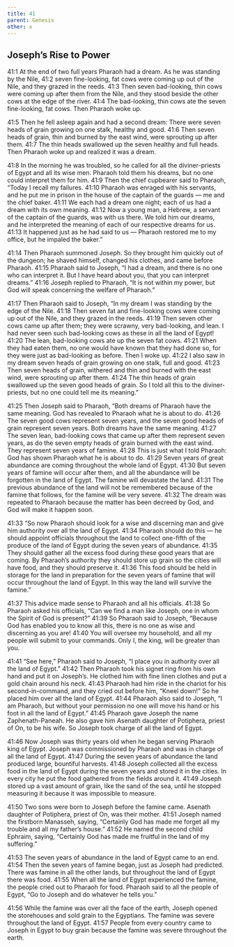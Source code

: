 ```yaml
---
title: 41
parent: Genesis
other: x
---
```


## Joseph’s Rise to Power

<a name="41:1">41:1</a> At the end of two full years Pharaoh had a dream. As he was standing by the Nile, <a name="41:2">41:2</a> seven fine-looking, fat cows were coming up out of the Nile, and they grazed in the reeds. <a name="41:3">41:3</a> Then seven bad-looking, thin cows were coming up after them from the Nile, and they stood beside the other cows at the edge of the river. <a name="41:4">41:4</a> The bad-looking, thin cows ate the seven fine-looking, fat cows. Then Pharaoh woke up.

<a name="41:5">41:5</a> Then he fell asleep again and had a second dream: There were seven heads of grain growing on one stalk, healthy and good. <a name="41:6">41:6</a> Then seven heads of grain, thin and burned by the east wind, were sprouting up after them. <a name="41:7">41:7</a> The thin heads swallowed up the seven healthy and full heads. Then Pharaoh woke up and realized it was a dream.

<a name="41:8">41:8</a> In the morning he was troubled, so he called for all the diviner-priests of Egypt and all its wise men. Pharaoh told them his dreams, but no one could interpret them for him. <a name="41:9">41:9</a> Then the chief cupbearer said to Pharaoh, “Today I recall my failures. <a name="41:10">41:10</a> Pharaoh was enraged with his servants, and he put me in prison in the house of the captain of the guards — me and the chief baker. <a name="41:11">41:11</a> We each had a dream one night; each of us had a dream with its own meaning. <a name="41:12">41:12</a> Now a young man, a Hebrew, a servant of the captain of the guards, was with us there. We told him our dreams, and he interpreted the meaning of each of our respective dreams for us. <a name="41:13">41:13</a> It happened just as he had said to us — Pharaoh restored me to my office, but he impaled the baker.”

<a name="41:14">41:14</a> Then Pharaoh summoned Joseph. So they brought him quickly out of the dungeon; he shaved himself, changed his clothes, and came before Pharaoh. <a name="41:15">41:15</a> Pharaoh said to Joseph, “I had a dream, and there is no one who can interpret it. But I have heard about you, that you can interpret dreams.” <a name="41:16">41:16</a> Joseph replied to Pharaoh, “It is not within my power, but God will speak concerning the welfare of Pharaoh.”

<a name="41:17">41:17</a> Then Pharaoh said to Joseph, “In my dream I was standing by the edge of the Nile. <a name="41:18">41:18</a> Then seven fat and fine-looking cows were coming up out of the Nile, and they grazed in the reeds. <a name="41:19">41:19</a> Then seven other cows came up after them; they were scrawny, very bad-looking, and lean. I had never seen such bad-looking cows as these in all the land of Egypt! <a name="41:20">41:20</a> The lean, bad-looking cows ate up the seven fat cows. <a name="41:21">41:21</a> When they had eaten them, no one would have known that they had done so, for they were just as bad-looking as before. Then I woke up. <a name="41:22">41:22</a> I also saw in my dream seven heads of grain growing on one stalk, full and good. <a name="41:23">41:23</a> Then seven heads of grain, withered and thin and burned with the east wind, were sprouting up after them. <a name="41:24">41:24</a> The thin heads of grain swallowed up the seven good heads of grain. So I told all this to the diviner-priests, but no one could tell me its meaning.”

<a name="41:25">41:25</a> Then Joseph said to Pharaoh, “Both dreams of Pharaoh have the same meaning. God has revealed to Pharaoh what he is about to do. <a name="41:26">41:26</a> The seven good cows represent seven years, and the seven good heads of grain represent seven years. Both dreams have the same meaning. <a name="41:27">41:27</a> The seven lean, bad-looking cows that came up after them represent seven years, as do the seven empty heads of grain burned with the east wind. They represent seven years of famine. <a name="41:28">41:28</a> This is just what I told Pharaoh: God has shown Pharaoh what he is about to do. <a name="41:29">41:29</a> Seven years of great abundance are coming throughout the whole land of Egypt. <a name="41:30">41:30</a> But seven years of famine will occur after them, and all the abundance will be forgotten in the land of Egypt. The famine will devastate the land. <a name="41:31">41:31</a> The previous abundance of the land will not be remembered because of the famine that follows, for the famine will be very severe. <a name="41:32">41:32</a> The dream was repeated to Pharaoh because the matter has been decreed by God, and God will make it happen soon.

<a name="41:33">41:33</a> “So now Pharaoh should look for a wise and discerning man and give him authority over all the land of Egypt. <a name="41:34">41:34</a> Pharaoh should do this — he should appoint officials throughout the land to collect one-fifth of the produce of the land of Egypt during the seven years of abundance. <a name="41:35">41:35</a> They should gather all the excess food during these good years that are coming. By Pharaoh’s authority they should store up grain so the cities will have food, and they should preserve it. <a name="41:36">41:36</a> This food should be held in storage for the land in preparation for the seven years of famine that will occur throughout the land of Egypt. In this way the land will survive the famine.”

<a name="41:37">41:37</a> This advice made sense to Pharaoh and all his officials. <a name="41:38">41:38</a> So Pharaoh asked his officials, “Can we find a man like Joseph, one in whom the Spirit of God is present?” <a name="41:39">41:39</a> So Pharaoh said to Joseph, “Because God has enabled you to know all this, there is no one as wise and discerning as you are! <a name="41:40">41:40</a> You will oversee my household, and all my people will submit to your commands. Only I, the king, will be greater than you.

<a name="41:41">41:41</a> “See here,” Pharaoh said to Joseph, “I place you in authority over all the land of Egypt.” <a name="41:42">41:42</a> Then Pharaoh took his signet ring from his own hand and put it on Joseph’s. He clothed him with fine linen clothes and put a gold chain around his neck. <a name="41:43">41:43</a> Pharaoh had him ride in the chariot for his second-in-command, and they cried out before him, “Kneel down!” So he placed him over all the land of Egypt. <a name="41:44">41:44</a> Pharaoh also said to Joseph, “I am Pharaoh, but without your permission no one will move his hand or his foot in all the land of Egypt.” <a name="41:45">41:45</a> Pharaoh gave Joseph the name Zaphenath-Paneah. He also gave him Asenath daughter of Potiphera, priest of On, to be his wife. So Joseph took charge of all the land of Egypt.

<a name="41:46">41:46</a> Now Joseph was thirty years old when he began serving Pharaoh king of Egypt. Joseph was commissioned by Pharaoh and was in charge of all the land of Egypt. <a name="41:47">41:47</a> During the seven years of abundance the land produced large, bountiful harvests. <a name="41:48">41:48</a> Joseph collected all the excess food in the land of Egypt during the seven years and stored it in the cities. In every city he put the food gathered from the fields around it. <a name="41:49">41:49</a> Joseph stored up a vast amount of grain, like the sand of the sea, until he stopped measuring it because it was impossible to measure.

<a name="41:50">41:50</a> Two sons were born to Joseph before the famine came. Asenath daughter of Potiphera, priest of On, was their mother. <a name="41:51">41:51</a> Joseph named the firstborn Manasseh, saying, “Certainly God has made me forget all my trouble and all my father’s house.” <a name="41:52">41:52</a> He named the second child Ephraim, saying, “Certainly God has made me fruitful in the land of my suffering.”

<a name="41:53">41:53</a> The seven years of abundance in the land of Egypt came to an end. <a name="41:54">41:54</a> Then the seven years of famine began, just as Joseph had predicted. There was famine in all the other lands, but throughout the land of Egypt there was food. <a name="41:55">41:55</a> When all the land of Egypt experienced the famine, the people cried out to Pharaoh for food. Pharaoh said to all the people of Egypt, “Go to Joseph and do whatever he tells you.”

<a name="41:56">41:56</a> While the famine was over all the face of the earth, Joseph opened the storehouses and sold grain to the Egyptians. The famine was severe throughout the land of Egypt. <a name="41:57">41:57</a> People from every country came to Joseph in Egypt to buy grain because the famine was severe throughout the earth.
